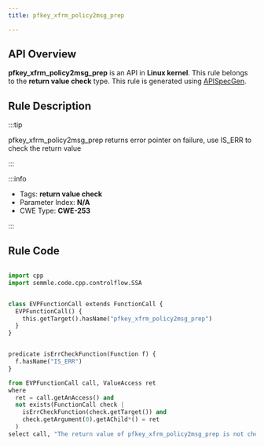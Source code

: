 ```yaml
---
title: pfkey_xfrm_policy2msg_prep

---
```



## API Overview
**pfkey_xfrm_policy2msg_prep** is an API in **Linux kernel**. This rule belongs to the **return value check** type. This rule is generated using [APISpecGen](../../tools/APISpecGen).
## Rule Description

:::tip

pfkey_xfrm_policy2msg_prep returns error pointer on failure, use IS_ERR to check the return value

:::

:::info

- Tags: **return value check**
- Parameter Index: **N/A**
- CWE Type: **CWE-253**

:::

## Rule Code
```python

import cpp
import semmle.code.cpp.controlflow.SSA


class EVPFunctionCall extends FunctionCall {
  EVPFunctionCall() {
    this.getTarget().hasName("pfkey_xfrm_policy2msg_prep")
  }
}


predicate isErrCheckFunction(Function f) {
  f.hasName("IS_ERR") 
}

from EVPFunctionCall call, ValueAccess ret
where
  ret = call.getAnAccess() and
  not exists(FunctionCall check |
    isErrCheckFunction(check.getTarget()) and
    check.getArgument(0).getAChild*() = ret
  )
select call, "The return value of pfkey_xfrm_policy2msg_prep is not checked with IS_ERR."
    
```